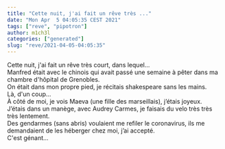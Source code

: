 ```yaml
---
title: "Cette nuit, j'ai fait un rêve très ..."
date: "Mon Apr  5 04:05:35 CEST 2021"
tags: ["reve", "pipotron"]
author: m1ch3l
categories: ["generated"]
slug: "reve/2021-04-05-04:05:35"
---
```


Cette nuit, j'ai fait un rêve très court, dans lequel...<br>
Manfred était avec le chinois qui avait passé une semaine à pêter dans ma chambre d'hôpital de Grenobles.<br>
On était dans mon propre pied, je récitais shakespeare sans les mains.<br>
Là, d'un coup...<br>
À côté de moi, je vois Maeva (une fille des marseillais), j’étais joyeux.<br>
J’étais dans un manège, avec Audrey Carmes, je faisais du velo très très très lentement.<br>
Des gendarmes (sans abris) voulaient me refiler le coronavirus, ils me demandaient de les héberger chez moi, j’ai accepté.<br>
C'est génant...<br>
